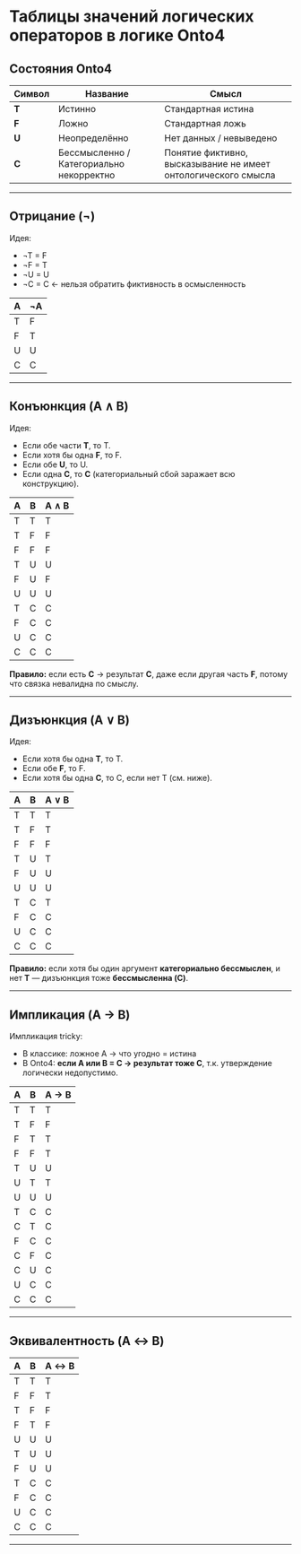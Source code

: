 # Таблицы значений логических операторов в логике Onto4

## Состояния Onto4

| Символ | Название              | Смысл                                          |
|--------|------------------------|-----------------------------------------------|
| **T**  | Истинно                | Стандартная истина                            |
| **F**  | Ложно                  | Стандартная ложь                              |
| **U**  | Неопределённо         | Нет данных / невыведено                        |
| **C**  | Бессмысленно / Категориально некорректно | Понятие фиктивно, высказывание не имеет онтологического смысла |

---

## Отрицание (¬)

Идея:

- ¬T = F
- ¬F = T
- ¬U = U
- ¬C = C ← нельзя обратить фиктивность в осмысленность

| A | ¬A |
|---|----|
| T | F  |
| F | T  |
| U | U  |
| C | C  |

---

## Конъюнкция (A ∧ B)

Идея:

- Если обе части **T**, то T.
- Если хотя бы одна **F**, то F.
- Если обе **U**, то U.
- Если одна **C**, то **C** (категориальный сбой заражает всю конструкцию).

| A | B | A ∧ B |
|---|---|--------|
| T | T | T      |
| T | F | F      |
| F | F | F      |
| T | U | U      |
| F | U | F      |
| U | U | U      |
| T | C | C      |
| F | C | C      |
| U | C | C      |
| C | C | C      |

**Правило:** если есть **C** → результат **C**, даже если другая часть **F**, потому что связка невалидна по смыслу.

---

## Дизъюнкция (A ∨ B)

Идея:

- Если хотя бы одна **T**, то T.
- Если обе **F**, то F.
- Если хотя бы одна **C**, то C, если нет T (см. ниже).

| A | B | A ∨ B |
|---|---|--------|
| T | T | T      |
| T | F | T      |
| F | F | F      |
| T | U | T      |
| F | U | U      |
| U | U | U      |
| T | C | T      |
| F | C | C      |
| U | C | C      |
| C | C | C      |

**Правило:** если хотя бы один аргумент **категориально бессмыслен**, и нет **T** — дизъюнкция тоже **бессмысленна (C)**.

---

## Импликация (A → B)

Импликация tricky:

- В классике: ложное A → что угодно = истина
- В Onto4: **если A или B = C → результат тоже C**, т.к. утверждение логически недопустимо.

| A | B | A → B  |
|---|---|--------|
| T | T | T      |
| T | F | F      |
| F | T | T      |
| F | F | T      |
| T | U | U      |
| U | T | T      |
| U | U | U      |
| T | C | C      |
| C | T | C      |
| F | C | C      |
| C | F | C      |
| C | U | C      |
| U | C | C      |
| C | C | C      |

---

## Эквивалентность (A ↔ B)

| A | B | A ↔ B  |
|---|---|--------|
| T | T | T      |
| F | F | T      |
| T | F | F      |
| F | T | F      |
| U | U | U      |
| T | U | U      |
| F | U | U      |
| T | C | C      |
| F | C | C      |
| U | C | C      |
| C | C | C      |

---


